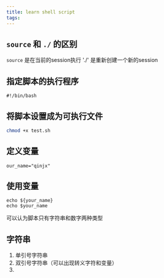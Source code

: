 ```yaml
---
title: learn shell script
tags:
---
```


## `source` 和 `./` 的区别
`source` 是在当前的session执行
'./' 是重新创建一个新的session

## 指定脚本的执行程序
```
#!/bin/bash
```


## 将脚本设置成为可执行文件
```bash
chmod +x test.sh
```

## 定义变量
```
our_name="qinjx"
```

## 使用变量
```
echo ${your_name}
echo $your_name
```

可以认为脚本只有字符串和数字两种类型

## 字符串
1. 单引号字符串
2. 双引号字符串（可以出现转义字符和变量）
3. 